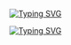 <p align="center">
  <a href="https://git.io/typing-svg">
    <img src="https://readme-typing-svg.demolab.com?font=Brush+Script+MT&weight=400&size=30&pause=1000&color=ADD8E6&center=true&vCenter=true&multiline=true&random=true&width=400&height=50&lines=Welcome+to+my+amazing+profile.+I'm+Abdelsalam" alt="Typing SVG" />
  </a>
</p>
<p align="center">
  <a href="https://git.io/typing-svg">
    <img src="https://readme-typing-svg.demolab.com?font=Brush+Script+MT&weight=400&size=30&pause=1000&color=ADD8E6&center=true&vCenter=true&multiline=true&random=true&width=500&height=50&lines=Profile+is+currently+under+maintenance" alt="Typing SVG" />
  </a>
</p>

